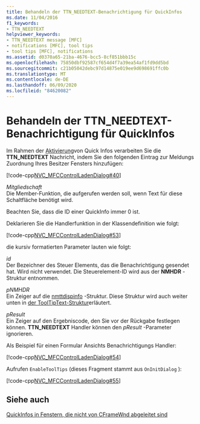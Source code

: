 ```yaml
---
title: Behandeln der TTN_NEEDTEXT-Benachrichtigung für QuickInfos
ms.date: 11/04/2016
f1_keywords:
- TTN_NEEDTEXT
helpviewer_keywords:
- TTN_NEEDTEXT message [MFC]
- notifications [MFC], tool tips
- tool tips [MFC], notifications
ms.assetid: d0370a65-21ba-4676-bcc5-8cf851bbb15c
ms.openlocfilehash: 75850dbf92587cf654d4f7a39ea54af1fd9dd5bd
ms.sourcegitcommit: c21b05042debc97d14875e019ee9d698691ffc0b
ms.translationtype: MT
ms.contentlocale: de-DE
ms.lasthandoff: 06/09/2020
ms.locfileid: "84620082"
---
```

# <a name="handling-ttn_needtext-notification-for-tool-tips"></a>Behandeln der TTN_NEEDTEXT-Benachrichtigung für QuickInfos

Im Rahmen der [Aktivierung](enabling-tool-tips.md)von Quick Infos verarbeiten Sie die **TTN_NEEDTEXT** Nachricht, indem Sie den folgenden Eintrag zur Meldungs Zuordnung Ihres Besitzer Fensters hinzufügen:

[!code-cpp[NVC_MFCControlLadenDialog#40](codesnippet/cpp/handling-ttn-needtext-notification-for-tool-tips_1.cpp)]

*Mitgliedschaft*<br/>
Die Member-Funktion, die aufgerufen werden soll, wenn Text für diese Schaltfläche benötigt wird.

Beachten Sie, dass die ID einer QuickInfo immer 0 ist.

Deklarieren Sie die Handlerfunktion in der Klassendefinition wie folgt:

[!code-cpp[NVC_MFCControlLadenDialog#53](codesnippet/cpp/handling-ttn-needtext-notification-for-tool-tips_2.h)]

die kursiv formatierten Parameter lauten wie folgt:

*id*<br/>
Der Bezeichner des Steuer Elements, das die Benachrichtigung gesendet hat. Wird nicht verwendet. Die Steuerelement-ID wird aus der **NMHDR** -Struktur entnommen.

*pNMHDR*<br/>
Ein Zeiger auf die [nmttdispinfo](/windows/win32/api/commctrl/ns-commctrl-nmttdispinfow) -Struktur. Diese Struktur wird auch weiter unten in [der ToolTipText-Struktur](tooltiptext-structure.md)erläutert.

*pResult*<br/>
Ein Zeiger auf den Ergebniscode, den Sie vor der Rückgabe festlegen können. **TTN_NEEDTEXT** Handler können den *pResult* -Parameter ignorieren.

Als Beispiel für einen Formular Ansichts Benachrichtigungs Handler:

[!code-cpp[NVC_MFCControlLadenDialog#54](codesnippet/cpp/handling-ttn-needtext-notification-for-tool-tips_3.cpp)]

Aufrufen `EnableToolTips` (dieses Fragment stammt aus `OnInitDialog` ):

[!code-cpp[NVC_MFCControlLadenDialog#55](codesnippet/cpp/handling-ttn-needtext-notification-for-tool-tips_4.cpp)]

## <a name="see-also"></a>Siehe auch

[QuickInfos in Fenstern, die nicht von CFrameWnd abgeleitet sind](tool-tips-in-windows-not-derived-from-cframewnd.md)
